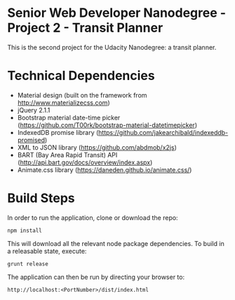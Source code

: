 # Senior Web Developer Nanodegree - Project 2 - Transit Planner

This is the second project for the Udacity Nanodegree: a transit planner. 

# Technical Dependencies

- Material design (built on the framework from http://www.materializecss.com)
- jQuery 2.1.1
- Bootstrap material date-time picker (https://github.com/T00rk/bootstrap-material-datetimepicker)
- IndexedDB promise library (https://github.com/jakearchibald/indexeddb-promised)
- XML to JSON library (https://github.com/abdmob/x2js)
- BART (Bay Area Rapid Transit) API (http://api.bart.gov/docs/overview/index.aspx)
- Animate.css library (https://daneden.github.io/animate.css/)

# Build Steps

In order to run the application, clone or download the repo:
```
npm install
```
This will download all the relevant node package dependencies. To build in a releasable state, execute:
```
grunt release
```
The application can then be run by directing your browser to:
```
http://localhost:<PortNumber>/dist/index.html
```